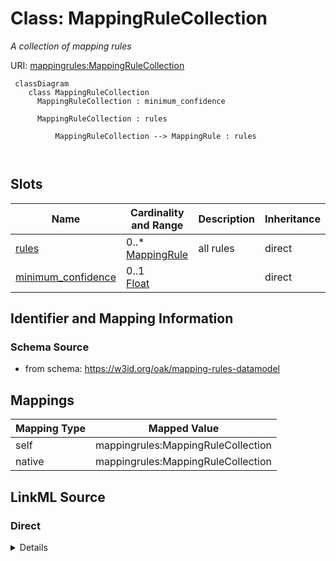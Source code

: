 # Class: MappingRuleCollection


_A collection of mapping rules_





URI: [mappingrules:MappingRuleCollection](https://w3id.org/oak/mapping-rules-datamodel/MappingRuleCollection)




```{mermaid}
 classDiagram
    class MappingRuleCollection
      MappingRuleCollection : minimum_confidence
        
      MappingRuleCollection : rules
        
          MappingRuleCollection --> MappingRule : rules
        
      
```




<!-- no inheritance hierarchy -->


## Slots

| Name | Cardinality and Range | Description | Inheritance |
| ---  | --- | --- | --- |
| [rules](rules.md) | 0..* <br/> [MappingRule](MappingRule.md) | all rules | direct |
| [minimum_confidence](minimum_confidence.md) | 0..1 <br/> [Float](Float.md) |  | direct |









## Identifier and Mapping Information







### Schema Source


* from schema: https://w3id.org/oak/mapping-rules-datamodel





## Mappings

| Mapping Type | Mapped Value |
| ---  | ---  |
| self | mappingrules:MappingRuleCollection |
| native | mappingrules:MappingRuleCollection |





## LinkML Source

<!-- TODO: investigate https://stackoverflow.com/questions/37606292/how-to-create-tabbed-code-blocks-in-mkdocs-or-sphinx -->

### Direct

<details>
```yaml
name: MappingRuleCollection
description: A collection of mapping rules
from_schema: https://w3id.org/oak/mapping-rules-datamodel
attributes:
  rules:
    name: rules
    description: all rules
    from_schema: https://w3id.org/oak/mapping-rules-datamodel
    rank: 1000
    multivalued: true
    domain_of:
    - MappingRuleCollection
    - RuleSet
    range: MappingRule
    inlined: true
  minimum_confidence:
    name: minimum_confidence
    from_schema: https://w3id.org/oak/mapping-rules-datamodel
    rank: 1000
    domain_of:
    - MappingRuleCollection
    range: float
tree_root: true

```
</details>

### Induced

<details>
```yaml
name: MappingRuleCollection
description: A collection of mapping rules
from_schema: https://w3id.org/oak/mapping-rules-datamodel
attributes:
  rules:
    name: rules
    description: all rules
    from_schema: https://w3id.org/oak/mapping-rules-datamodel
    rank: 1000
    multivalued: true
    alias: rules
    owner: MappingRuleCollection
    domain_of:
    - MappingRuleCollection
    - RuleSet
    range: MappingRule
    inlined: true
  minimum_confidence:
    name: minimum_confidence
    from_schema: https://w3id.org/oak/mapping-rules-datamodel
    rank: 1000
    alias: minimum_confidence
    owner: MappingRuleCollection
    domain_of:
    - MappingRuleCollection
    range: float
tree_root: true

```
</details>